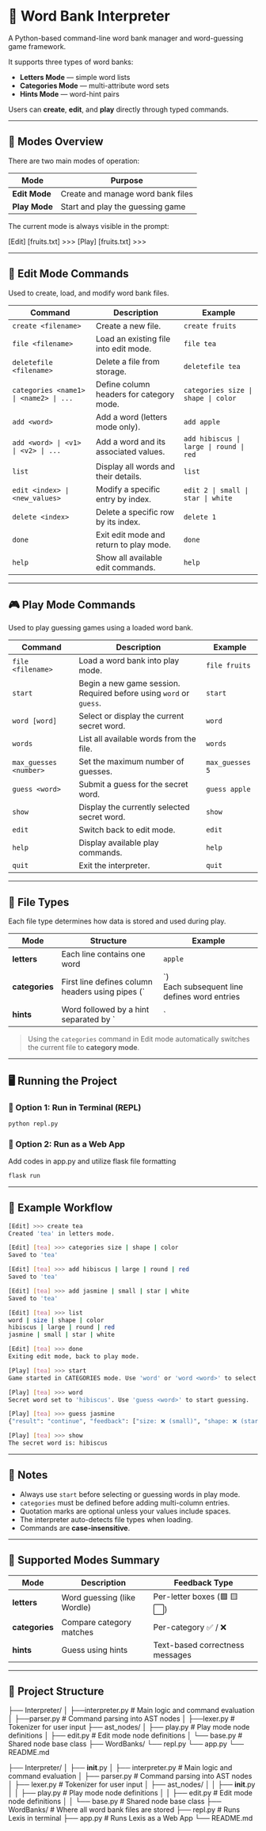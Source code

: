 # 🧩 Word Bank Interpreter

A Python-based command-line word bank manager and word-guessing game framework.

It supports three types of word banks:
- **Letters Mode** — simple word lists  
- **Categories Mode** — multi-attribute word sets  
- **Hints Mode** — word-hint pairs  

Users can **create**, **edit**, and **play** directly through typed commands.

---

## 🚀 Modes Overview

There are two main modes of operation:

| Mode | Purpose |
|------|----------|
| **Edit Mode** | Create and manage word bank files |
| **Play Mode** | Start and play the guessing game |

The current mode is always visible in the prompt:

[Edit] [fruits.txt] >>>
[Play] [fruits.txt] >>>

---

## 🧱 Edit Mode Commands

Used to create, load, and modify word bank files.

| Command | Description | Example |
|----------|--------------|----------|
| `create <filename>` | Create a new file. | `create fruits` |
| `file <filename>` | Load an existing file into edit mode. | `file tea` |
| `deletefile <filename>` | Delete a file from storage. | `deletefile tea` |
| `categories <name1> \| <name2> \| ...` | Define column headers for category mode. | `categories size \| shape \| color` |
| `add <word>` | Add a word (letters mode only). | `add apple` |
| `add <word> \| <v1> \| <v2> \| ...` | Add a word and its associated values. | `add hibiscus \| large \| round \| red` |
| `list` | Display all words and their details. | `list` |
| `edit <index> \| <new_values>` | Modify a specific entry by index. | `edit 2 \| small \| star \| white` |
| `delete <index>` | Delete a specific row by its index. | `delete 1` |
| `done` | Exit edit mode and return to play mode. | `done` |
| `help` | Show all available edit commands. | `help` |

---

## 🎮 Play Mode Commands

Used to play guessing games using a loaded word bank.

| Command | Description | Example |
|----------|--------------|----------|
| `file <filename>` | Load a word bank into play mode. | `file fruits` |
| `start` | Begin a new game session. Required before using `word` or `guess`. | `start` |
| `word [word]` | Select or display the current secret word. | `word` |
| `words` | List all available words from the file. | `words` |
| `max_guesses <number>` | Set the maximum number of guesses. | `max_guesses 5` |
| `guess <word>` | Submit a guess for the secret word. | `guess apple` |
| `show` | Display the currently selected secret word. | `show` |
| `edit` | Switch back to edit mode. | `edit` |
| `help` | Display available play commands. | `help` |
| `quit` | Exit the interpreter. | `quit` |

---

## 💾 File Types

Each file type determines how data is stored and used during play.

| Mode | Structure | Example |
|------|------------|----------|
| **letters** | Each line contains one word | `apple` |
| **categories** | First line defines column headers using pipes (`|`) <br> Each subsequent line defines word entries | `word \| size \| shape \| color`<br>`hibiscus \| large \| round \| red` |
| **hints** | Word followed by a hint separated by `|` | `apple \| a red fruit` |

> Using the `categories` command in Edit mode automatically switches the current file to **category mode**.

---

## 🖥️ Running the Project

### 🔹 Option 1: Run in Terminal (REPL)
```bash
python repl.py
```

### 🔹 Option 2: Run as a Web App

Add codes in app.py and utilize flask file formatting
```bash
flask run
```
---

## 🧠 Example Workflow
```bash
[Edit] >>> create tea
Created 'tea' in letters mode.

[Edit] [tea] >>> categories size | shape | color
Saved to 'tea'

[Edit] [tea] >>> add hibiscus | large | round | red
Saved to 'tea'

[Edit] [tea] >>> add jasmine | small | star | white
Saved to 'tea'

[Edit] [tea] >>> list
word | size | shape | color
hibiscus | large | round | red
jasmine | small | star | white

[Edit] [tea] >>> done
Exiting edit mode, back to play mode.

[Play] [tea] >>> start
Game started in CATEGORIES mode. Use 'word' or 'word <word>' to select a secret word.

[Play] [tea] >>> word
Secret word set to 'hibiscus'. Use 'guess <word>' to start guessing.

[Play] [tea] >>> guess jasmine
{"result": "continue", "feedback": ["size: ❌ (small)", "shape: ❌ (star)", "color: ❌ (white)"], "remaining": 5}

[Play] [tea] >>> show
The secret word is: hibiscus
```
---

## 📝 Notes

- Always use `start` before selecting or guessing words in play mode.
- `categories` must be defined before adding multi-column entries.
- Quotation marks are optional unless your values include spaces.
- The interpreter auto-detects file types when loading.
- Commands are **case-insensitive**.

---

## 🧩 Supported Modes Summary

| Mode | Description | Feedback Type |
|------|--------------|----------------|
| **letters** | Word guessing (like Wordle) | Per-letter boxes (🟩 🟨 ⬜) |
| **categories** | Compare category matches | Per-category ✅ / ❌ |
| **hints** | Guess using hints | Text-based correctness messages |

---

## 📂 Project Structure

├── Interpreter/
│ ├──interpreter.py # Main logic and command evaluation
│ ├──parser.py # Command parsing into AST nodes
│ ├──lexer.py # Tokenizer for user input
├── ast_nodes/
│ ├── play.py # Play mode node definitions
│ ├── edit.py # Edit mode node definitions
│ └── base.py # Shared node base class
├── WordBanks/
└── repl.py
└── app.py
└── README.md

├── Interpreter/
│   ├── __init__.py
│   ├── interpreter.py # Main logic and command evaluation
│   ├── parser.py # Command parsing into AST nodes
│   ├── lexer.py # Tokenizer for user input
│   ├── ast_nodes/
│   │   ├── __init__.py
│   │   ├── play.py # Play mode node definitions
│   │   ├── edit.py # Edit mode node definitions
│   │   └── base.py # Shared node base class
├── WordBanks/ # Where all word bank files are stored
├── repl.py # Runs Lexis in terminal
├── app.py # Runs Lexis as a Web App
└── README.md
